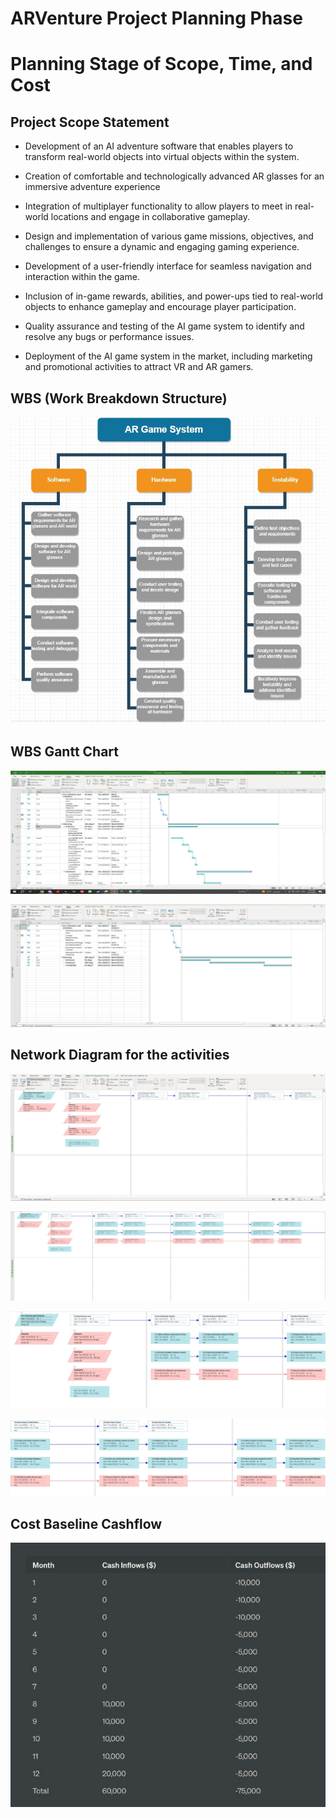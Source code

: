 # ARVenture Project Planning Phase


# Planning Stage of Scope, Time, and Cost

## Project Scope Statement

- Development of an AI adventure software that enables players to transform
real-world objects into virtual objects within the system.

- Creation of comfortable and technologically advanced AR glasses for an
immersive adventure experience

- Integration of multiplayer functionality to allow players to meet in
real-world locations and engage in collaborative gameplay.

- Design and implementation of various game missions, objectives, and
challenges to ensure a dynamic and engaging gaming experience.

- Development of a user-friendly interface for seamless navigation and
interaction within the game.

- Inclusion of in-game rewards, abilities, and power-ups tied to
real-world objects to enhance gameplay and encourage player
participation.

- Quality assurance and testing of the AI game system to identify and
resolve any bugs or performance issues.

- Deployment of the AI game system in the market, including marketing and
promotional activities to attract VR and AR gamers.

## WBS (Work Breakdown Structure)

![WBS](../assets/planning/image4.png)

## WBS Gantt Chart

![WBS Gantt Chart](../assets/planning/image5.png)

![WBS Gantt Chart](../assets/planning/image6.png)

##  **Network Diagram for the activities**

![Network Diagram](../assets/planning/image7.png)

![Network Diagram](../assets/planning/image8.png)

![Network Diagram](../assets/planning/image9.png)

![Network Diagram](../assets/planning/image10.png)

## Cost Baseline Cashflow

![Cashflow](../assets/planning/image11.png)
